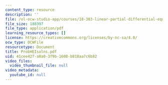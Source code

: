 ```yaml
---
content_type: resource
description: ''
file: /ol-ocw-studio-app/courses/18-303-linear-partial-differential-equations-fall-2006/41cee427a8a03f9b1608b818aa7c6b82_ProbHEIsolns.pdf
file_size: 188397
file_type: application/pdf
learning_resource_types: []
license: https://creativecommons.org/licenses/by-nc-sa/4.0/
ocw_type: OCWFile
resourcetype: Document
title: ProbHEIsolns.pdf
uid: 41cee427-a8a0-3f9b-1608-b818aa7c6b82
video_files:
  video_thumbnail_file: null
video_metadata:
  youtube_id: null
---
```

